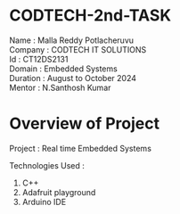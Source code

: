 # CODTECH-2nd-TASK

Name : Malla Reddy Potlacheruvu                                                                                                                                                                                        
Company : CODTECH IT SOLUTIONS                                                                                                                                                                                         
Id : CT12DS2131                                                                           
Domain : Embedded Systems                                                                                                               
Duration : August to October 2024                                                         
Mentor : N.Santhosh Kumar    

# Overview of Project
Project : Real time Embedded Systems   

Technologies Used : 
1) C++
2) Adafruit playground
3) Arduino IDE
